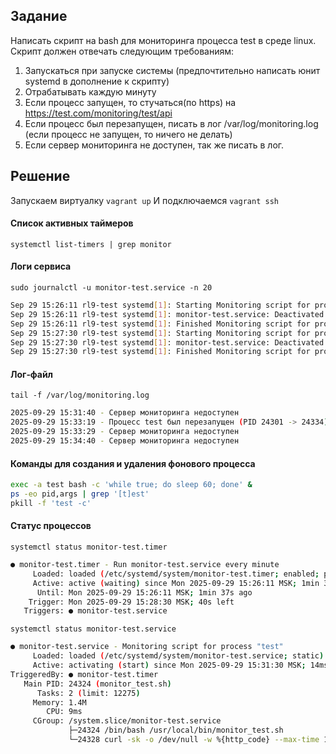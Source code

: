 ## Задание 

Написать скрипт на bash для мониторинга процесса test в среде linux. Скрипт должен отвечать следующим требованиям:
1. Запускаться при запуске системы (предпочтительно написать юнит systemd в дополнение к скрипту)
2. Отрабатывать каждую минуту
3. Если процесс запущен, то стучаться(по https) на https://test.com/monitoring/test/api
4. Если процесс был перезапущен, писать в лог /var/log/monitoring.log (если процесс не запущен, то ничего не делать)
5. Если сервер мониторинга не доступен, так же писать в лог.


## Решение 

Запускаем виртуалку `vagrant up`
И подключаемся `vagrant ssh`

#### Список активных таймеров
`systemctl list-timers | grep monitor`

#### Логи сервиса
`sudo journalctl -u monitor-test.service -n 20`
```bash
Sep 29 15:26:11 rl9-test systemd[1]: Starting Monitoring script for process "test"...
Sep 29 15:26:11 rl9-test systemd[1]: monitor-test.service: Deactivated successfully.
Sep 29 15:26:11 rl9-test systemd[1]: Finished Monitoring script for process "test".
Sep 29 15:27:30 rl9-test systemd[1]: Starting Monitoring script for process "test"...
Sep 29 15:27:30 rl9-test systemd[1]: monitor-test.service: Deactivated successfully.
Sep 29 15:27:30 rl9-test systemd[1]: Finished Monitoring script for process "test".
```

#### Лог‑файл
`tail -f /var/log/monitoring.log`
```bash
2025-09-29 15:31:40 - Сервер мониторинга недоступен
2025-09-29 15:33:19 - Процесс test был перезапущен (PID 24301 -> 24334)
2025-09-29 15:33:29 - Сервер мониторинга недоступен
2025-09-29 15:34:40 - Сервер мониторинга недоступен
```



#### Команды для создания и удаления фонового процесса
```bash
exec -a test bash -c 'while true; do sleep 60; done' &
ps -eo pid,args | grep '[t]est'
pkill -f 'test -c'
```

#### Статус процессов

`systemctl status monitor-test.timer`
```bash
● monitor-test.timer - Run monitor-test.service every minute
     Loaded: loaded (/etc/systemd/system/monitor-test.timer; enabled; preset: disabled)
     Active: active (waiting) since Mon 2025-09-29 15:26:11 MSK; 1min 37s ago
      Until: Mon 2025-09-29 15:26:11 MSK; 1min 37s ago
    Trigger: Mon 2025-09-29 15:28:30 MSK; 40s left
   Triggers: ● monitor-test.service
```

`systemctl status monitor-test.service`

```bash
● monitor-test.service - Monitoring script for process "test"
     Loaded: loaded (/etc/systemd/system/monitor-test.service; static)
     Active: activating (start) since Mon 2025-09-29 15:31:30 MSK; 14ms ago
TriggeredBy: ● monitor-test.timer
   Main PID: 24324 (monitor_test.sh)
      Tasks: 2 (limit: 12275)
     Memory: 1.4M
        CPU: 9ms
     CGroup: /system.slice/monitor-test.service
             ├─24324 /bin/bash /usr/local/bin/monitor_test.sh
             └─24328 curl -sk -o /dev/null -w %{http_code} --max-time 10 https://test.com/monitoring/test/a>
```
